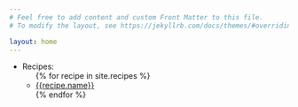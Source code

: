 ```yaml
---
# Feel free to add content and custom Front Matter to this file.
# To modify the layout, see https://jekyllrb.com/docs/themes/#overriding-theme-defaults

layout: home
---
```


<ul>
  <li>Recipes:
    <ul>
    {% for recipe in site.recipes %}
      <li>
        <a href="{{ recipe.url }}"> {{recipe.name}} </a>
      </li>
    {% endfor %}
    </ul>
  </li>
</ul>